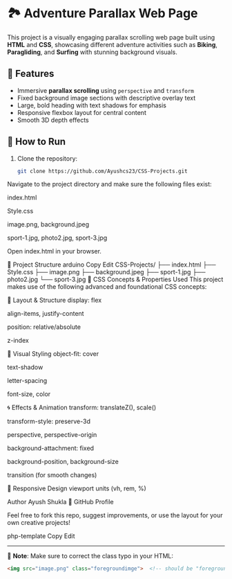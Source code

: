 # 🏞️ Adventure Parallax Web Page

This project is a visually engaging parallax scrolling web page built using **HTML** and **CSS**, showcasing different adventure activities such as **Biking**, **Paragliding**, and **Surfing** with stunning background visuals.

## 🌟 Features

- Immersive **parallax scrolling** using `perspective` and `transform`
- Fixed background image sections with descriptive overlay text
- Large, bold heading with text shadows for emphasis
- Responsive flexbox layout for central content
- Smooth 3D depth effects

## 🚀 How to Run

1. Clone the repository:
   ```bash
   git clone https://github.com/Ayushcs23/CSS-Projects.git
Navigate to the project directory and make sure the following files exist:

index.html

Style.css

image.png, background.jpeg

sport-1.jpg, photo2.jpg, sport-3.jpg

Open index.html in your browser.

📁 Project Structure
arduino
Copy
Edit
CSS-Projects/
├── index.html
├── Style.css
├── image.png
├── background.jpeg
├── sport-1.jpg
├── photo2.jpg
└── sport-3.jpg
🧠 CSS Concepts & Properties Used
This project makes use of the following advanced and foundational CSS concepts:

📐 Layout & Structure
display: flex

align-items, justify-content

position: relative/absolute

z-index

🎨 Visual Styling
object-fit: cover

text-shadow

letter-spacing

font-size, color

🌀 Effects & Animation
transform: translateZ(), scale()

transform-style: preserve-3d

perspective, perspective-origin

background-attachment: fixed

background-position, background-size

transition (for smooth changes)

📱 Responsive Design
viewport units (vh, rem, %)

Author
Ayush Shukla
🔗 GitHub Profile

Feel free to fork this repo, suggest improvements, or use the layout for your own creative projects!

php-template
Copy
Edit

---

📌 **Note**: Make sure to correct the class typo in your HTML:
```html
<img src="image.png" class="foregroundimge">  <!-- should be "foregroundimage" -->
